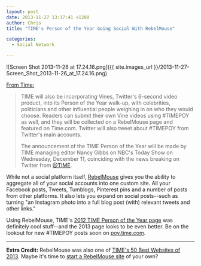 ```yaml
---
layout: post
date: 2013-11-27 13:17:41 +1200
author: Chris
title: "TIME's Person of the Year Going Social With RebelMouse"

categories:
  - Social Network

---
```


![Screen Shot 2013-11-26 at 17.24.16.png]({{ site.images_url }}/2013-11-27-Screen_Shot_2013-11-26_at_17.24.16.png)

[From Time:](http://poy.time.com/2013/11/25/time-partners-with-twitter-to-launch-times-person-of-the-year/?xid=gonewsedit)

> TIME will also be incorporating Vines, Twitter's 6-second video product, into its Person of the Year walk-up, with celebrities, politicians and other influential people weighing in on who they would choose. Readers can submit their own Vine videos using #TIMEPOY as well, and they will be collected on a RebelMouse page and featured on Time.com. Twitter will also tweet about #TIMEPOY from Twitter's main accounts.
>
>  The announcement of the TIME Person of the Year will be made by TIME managing editor Nancy Gibbs on NBC's Today Show on Wednesday, December 11, coinciding with the news breaking on Twitter from [@TIME](https://twitter.com/time).

While not a social platform itself, [RebelMouse](https://iwantmyname.com/services/social/rebelmouse-custom-domain) gives you the ability to aggregate all of your social accounts into one custom site. All your Facebook posts, Tweets, Tumblogs, Pinterest pins and a number of posts from other platforms. It also lets you expand on social posts--such as turning "an Instagram photo into a full blog post (with) relevant tweets and other links."

Using RebelMouse, TIME's [2012 TIME Person of the Year page](http://poy.time.com/2012/12/19/social-reactions-to-times-person-of-the-year/) was definitely cool stuff--and the 2013 page looks to be even better. Be on the lookout for new #TIMEPOY posts soon on [poy.time.com](http://poy.time.com).

***

**Extra Credit:** RebelMouse was also one of [TIME's 50 Best Websites of 2013](http://techland.time.com/2013/05/06/50-best-websites-2013/slide/rebelmouse/). Maybe it's time to [start a RebelMouse site](https://iwantmyname.com/services/social/rebelmouse-custom-domain) of your own?

<!-- more -->
